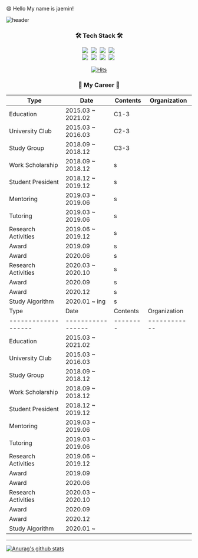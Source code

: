 😄 Hello My name is jaemin!

![header](https://capsule-render.vercel.app/api?type=slice&color=auto&height=150&section=header&text=YOONJAEMIN&fontSize=70&animation=twinkling)

<h3 align="center">🛠 Tech Stack 🛠</h3>

<p align="center"> 
  <img src="https://img.shields.io/badge/Java-007396?style=flat-square&logo=Java&logoColor=white"/></a>&nbsp 
  <img src="https://img.shields.io/badge/Python-3766AB?style=flat-square&logo=Python&logoColor=white"/></a>&nbsp 
  <img src="https://img.shields.io/badge/C-A8B9CC?style=flat-square&logo=C&logoColor=white"/></a>&nbsp 
  <img src="https://img.shields.io/badge/Javascript-ffb13b?style=flat-square&logo=javascript&logoColor=white"/></a>&nbsp 
  <br>
  <img src="https://img.shields.io/badge/Django-092E20?style=flat-square&logo=Django&logoColor=white"/></a>&nbsp 
  <img src="https://img.shields.io/badge/Mysql-E6B91E?style=flat-square&logo=MySql&logoColor=white"/></a>&nbsp 
  <img src="https://img.shields.io/badge/aws-333664?style=flat-square&logo=amazon-aws&logoColor=white"/></a>&nbsp
  <img src="https://img.shields.io/badge/css-1572B6?style=flat-square&logo=css3&logoColor=white"/></a>&nbsp 
</p>

<div align=center>

[![Hits](https://hits.seeyoufarm.com/api/count/incr/badge.svg?url=https%3A%2F%2Fgithub.com%2FJaeMinYooon&count_bg=%2379C83D&title_bg=%23555555&icon=&icon_color=%23E7E7E7&title=hits&edge_flat=false)](https://hits.seeyoufarm.com)

</div>


<h3 align="center">🌱 My Career 🌱</h3>           

Type | Date | Contents | Organization
------- | ------- | ------- | -------
 Education | 2015.03 ~ 2021.02 | C1-3 |
 University Club | 2015.03 ~ 2016.03 | C2-3 |
 Study Group | 2018.09 ~ 2018.12 | C3-3 |
 Work Scholarship | 2018.09 ~ 2018.12 | s | 
 Student President | 2018.12 ~ 2019.12 | s | 
 Mentoring | 2019.03 ~ 2019.06 | s | 
 Tutoring | 2019.03 ~ 2019.06 | s | 
 Research Activities | 2019.06 ~ 2019.12 | s | 
 Award | 2019.09 | s | 
 Award | 2020.06 | s | 
 Research Activities | 2020.03 ~ 2020.10 | s | 
 Award | 2020.09 | s | 
 Award | 2020.12 | s | 
 Study Algorithm | 2020.01 ~ ing | s |
          Type        |        Date       | Contents | Organization 
-------------------   |-----------------  |--------  |------------
      Education      | 2015.03 ~ 2021.02 |          |              
   University Club   | 2015.03 ~ 2016.03 |          |              
     Study Group     | 2018.09 ~ 2018.12 |          |              
   Work Scholarship  | 2018.09 ~ 2018.12 |          |              
  Student President  | 2018.12 ~ 2019.12 |          |              
      Mentoring      | 2019.03 ~ 2019.06 |          |              
       Tutoring      | 2019.03 ~ 2019.06 |          |              
 Research Activities | 2019.06 ~ 2019.12 |          |              
        Award        | 2019.09           |          |              
        Award        | 2020.06           |          |              
 Research Activities | 2020.03 ~ 2020.10 |          |              
        Award        | 2020.09           |          |              
        Award        | 2020.12           |          |              
   Study Algorithm   | 2020.01 ~         |          |              

-----

  [![Anurag's github stats](https://github-readme-stats.vercel.app/api?username=JaeMinYooon)](https://github.com/anuraghazra/github-readme-stats)



<!--
**JaeMinYooon/JaeMinYooon** is a ✨ _special_ ✨ repository because its `README.md` (this file) appears on your GitHub profile.

Here are some ideas to get you started:

- 🔭 I’m currently working on ...
- 🌱 I’m currently learning ...
- 👯 I’m looking to collaborate on ...
- 🤔 I’m looking for help with ...
- 💬 Ask me about ...
- 📫 How to reach me: ...
- 😄 Pronouns: ...
- ⚡ Fun fact: ...
-->

